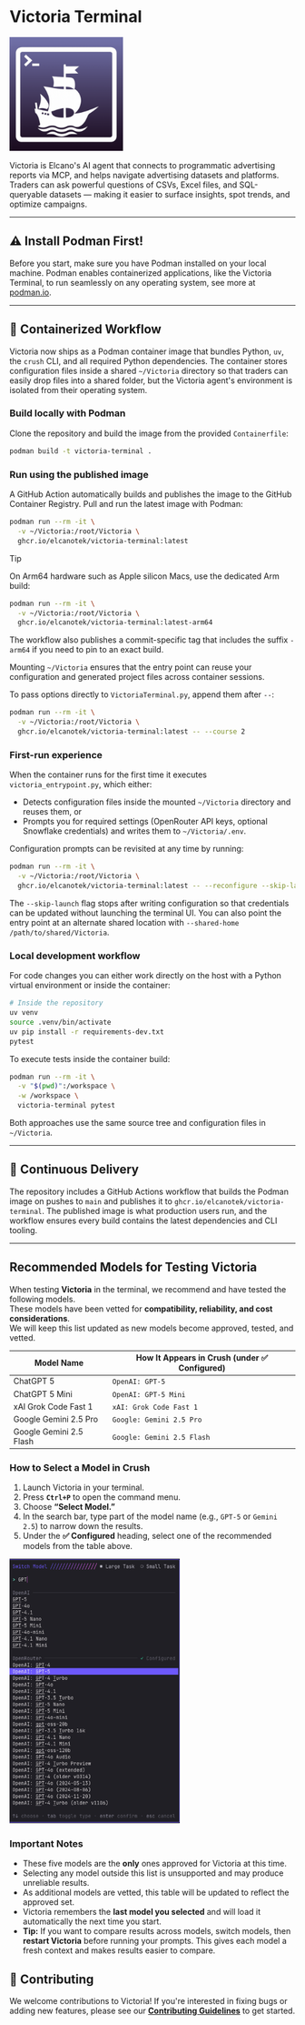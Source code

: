 # Victoria Terminal

<img src="assets/VictoriaTerminal.png" alt="Victoria Icon" width="200" />

Victoria is Elcano's AI agent that connects to programmatic advertising reports via MCP, and helps navigate advertising datasets and platforms. Traders can ask powerful questions of CSVs, Excel files, and SQL-queryable datasets — making it easier to surface insights, spot trends, and optimize campaigns.

---

## ⚠️ Install Podman First!

Before you start, make sure you have Podman installed on your local machine. Podman enables containerized applications, like the Victoria Terminal, to run seamlessly on any operating system, see more at [podman.io](https://podman.io).

---

## 🚢 Containerized Workflow

Victoria now ships as a Podman container image that bundles Python, `uv`, the `crush` CLI, and all required Python dependencies. The container stores configuration files inside a shared `~/Victoria` directory so that traders can easily drop files into a shared folder, but the Victoria agent's environment is isolated from their operating system. 

### Build locally with Podman

Clone the repository and build the image from the provided `Containerfile`:

```bash
podman build -t victoria-terminal .
```

### Run using the published image

A GitHub Action automatically builds and publishes the image to the GitHub Container Registry. Pull and run the latest image with Podman:

```bash
podman run --rm -it \
  -v ~/Victoria:/root/Victoria \
  ghcr.io/elcanotek/victoria-terminal:latest
```

> [!TIP]
> On Arm64 hardware such as Apple silicon Macs, use the dedicated Arm build:
>
> ```bash
> podman run --rm -it \
>   -v ~/Victoria:/root/Victoria \
>   ghcr.io/elcanotek/victoria-terminal:latest-arm64
> ```
>
> The workflow also publishes a commit-specific tag that includes the suffix `-arm64` if you need to pin to an exact build.

Mounting `~/Victoria` ensures that the entry point can reuse your configuration and generated project files across container sessions.

To pass options directly to `VictoriaTerminal.py`, append them after `--`:

```bash
podman run --rm -it \
  -v ~/Victoria:/root/Victoria \
  ghcr.io/elcanotek/victoria-terminal:latest -- --course 2
```

### First-run experience

When the container runs for the first time it executes `victoria_entrypoint.py`, which either:

* Detects configuration files inside the mounted `~/Victoria` directory and reuses them, or
* Prompts you for required settings (OpenRouter API keys, optional Snowflake credentials) and writes them to `~/Victoria/.env`.

Configuration prompts can be revisited at any time by running:

```bash
podman run --rm -it \
  -v ~/Victoria:/root/Victoria \
  ghcr.io/elcanotek/victoria-terminal:latest -- --reconfigure --skip-launch
```

The `--skip-launch` flag stops after writing configuration so that credentials can be updated without launching the terminal UI. You can also point the entry point at an alternate shared location with `--shared-home /path/to/shared/Victoria`.

### Local development workflow

For code changes you can either work directly on the host with a Python virtual environment or inside the container:

```bash
# Inside the repository
uv venv
source .venv/bin/activate
uv pip install -r requirements-dev.txt
pytest
```

To execute tests inside the container build:

```bash
podman run --rm -it \
  -v "$(pwd)":/workspace \
  -w /workspace \
  victoria-terminal pytest
```

Both approaches use the same source tree and configuration files in `~/Victoria`.

---

## 🤖 Continuous Delivery

The repository includes a GitHub Actions workflow that builds the Podman image on pushes to `main` and publishes it to `ghcr.io/elcanotek/victoria-terminal`. The published image is what production users run, and the workflow ensures every build contains the latest dependencies and CLI tooling.

---

## Recommended Models for Testing Victoria

When testing **Victoria** in the terminal, we recommend and have tested the following models.  
These models have been vetted for **compatibility, reliability, and cost considerations**.  
We will keep this list updated as new models become approved, tested, and vetted.

| **Model Name**           | **How It Appears in Crush (under ✅ Configured)** |
|---------------------------|--------------------------------------------------|
| ChatGPT 5                | `OpenAI: GPT-5`                                   |
| ChatGPT 5 Mini           | `OpenAI: GPT-5 Mini`                              |
| xAI Grok Code Fast 1     | `xAI: Grok Code Fast 1`                           |
| Google Gemini 2.5 Pro    | `Google: Gemini 2.5 Pro`                          |
| Google Gemini 2.5 Flash  | `Google: Gemini 2.5 Flash`                        |

### How to Select a Model in Crush
1. Launch Victoria in your terminal.  
2. Press **`Ctrl+P`** to open the command menu.  
3. Choose **“Select Model.”**  
4. In the search bar, type part of the model name (e.g., `GPT-5` or `Gemini 2.5`) to narrow down the results.  
5. Under the **✅ Configured** heading, select one of the recommended models from the table above.  

<p align="left">
  <img src="assets/select_model.png" alt="Select Model in Crush" width="300"/>
</p>

### Important Notes
- These five models are the **only** ones approved for Victoria at this time.
- Selecting any model outside this list is unsupported and may produce unreliable results.  
- As additional models are vetted, this table will be updated to reflect the approved set.
- Victoria remembers the **last model you selected** and will load it automatically the next time you start.
- **Tip:** If you want to compare results across models, switch models, then **restart Victoria** before running your prompts. This gives each model a fresh context and makes results easier to compare.  

## 🤝 Contributing

We welcome contributions to Victoria! If you're interested in fixing bugs or adding new features, please see our [**Contributing Guidelines**](CONTRIBUTING.md) to get started.
